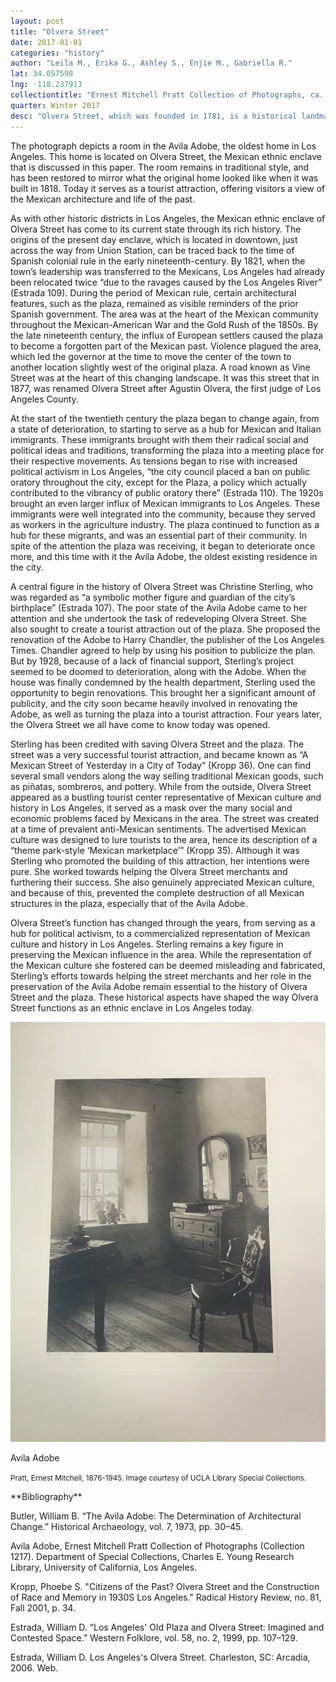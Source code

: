 ```yaml
---
layout: post
title: "Olvera Street"
date: 2017-01-01
categories: "history"
author: "Leila M., Erika G., Ashley S., Enjie M., Gabriella R."
lat: 34.057598
lng: -118.237913
collectiontitle: "Ernest Mitchell Pratt Collection of Photographs, ca. 1920-1940, UCLA Library Special Collections"
quarter: Winter 2017
desc: "Olvera Street, which was founded in 1781, is a historical landmark for Mexican art and culture in downtown Los Angeles. Although one can find aspects of Mexican culture in the neighborhood, it originally served, and continues to serve, as a tourist attraction where one can experience Mexican culture first hand."
---
```

The photograph depicts a room in the Avila Adobe, the oldest home in Los Angeles. This home is located on Olvera Street, the Mexican ethnic enclave that is discussed in this paper. The room remains in traditional style, and has been restored to mirror what the original home looked like when it was built in 1818. Today it serves as a tourist attraction, offering visitors a view of the Mexican architecture and life of the past.

As with other historic districts in Los Angeles, the Mexican ethnic enclave of Olvera Street has come to its current state through its rich history. The origins of the present day enclave, which is located in downtown, just across the way from Union Station, can be traced back to the time of Spanish colonial rule in the early nineteenth-century. By 1821, when the town’s leadership was transferred to the Mexicans, Los Angeles had already been relocated twice “due to the ravages caused by the Los Angeles River” (Estrada 109).  During the period of Mexican rule, certain architectural features, such as the plaza, remained as visible reminders of the prior Spanish government. The area was at the heart of the Mexican community throughout the Mexican-American War and the Gold Rush of the 1850s. By the late nineteenth century, the influx of European settlers caused the plaza to become a forgotten part of the Mexican past. Violence plagued the area, which led the governor at the time to move the center of the town to another location slightly west of the original plaza. A road known as Vine Street was at the heart of this changing landscape. It was this street that in 1877, was renamed Olvera Street after Agustin Olvera, the first judge of Los Angeles County.

At the start of the twentieth century the plaza began to change again, from a state of deterioration, to starting to serve as a hub for Mexican and Italian immigrants. These immigrants brought with them their radical social and political ideas and traditions, transforming the plaza into a meeting place for their respective movements. As tensions began to rise with increased political activism in Los Angeles, “the city council placed a ban on public oratory throughout the city, except for the Plaza, a policy which actually contributed to the vibrancy of public oratory there” (Estrada 110). The 1920s brought an even larger influx of Mexican immigrants to Los Angeles. These immigrants were well integrated into the community, because they served as workers in the agriculture industry. The plaza continued to function as a hub for these migrants, and was an essential part of their community. In spite of the attention the plaza was receiving, it began to deteriorate once more, and this time with it the Avila Adobe, the oldest existing residence in the city.

A central figure in the history of Olvera Street was Christine Sterling, who was regarded as “a symbolic mother figure and guardian of the city’s birthplace” (Estrada 107). The poor state of the Avila Adobe came to her attention and she undertook the task of redeveloping Olvera Street. She also sought to create a tourist attraction out of the plaza. She proposed the renovation of the Adobe to Harry Chandler, the publisher of the Los Angeles Times. Chandler agreed to help by using his position to publicize the plan. But by 1928, because of a lack of financial support, Sterling’s project seemed to be doomed to deterioration, along with the Adobe. When the house was finally condemned by the health department, Sterling used the opportunity to begin renovations. This brought her a significant amount of publicity, and the city soon became heavily involved in renovating the Adobe, as well as turning the plaza into a tourist attraction. Four years later, the Olvera Street we all have come to know today was opened.

Sterling has been credited with saving Olvera Street and the plaza. The street was a very successful tourist attraction, and became known as “A Mexican Street of Yesterday in a City of Today” (Kropp 36). One can find several small vendors along the way selling traditional Mexican goods, such as piñatas, sombreros, and pottery. While from the outside, Olvera Street appeared as a bustling tourist center representative of Mexican culture and history in Los Angeles, it served as a mask over the many social and economic problems faced by Mexicans in the area. The street was created at a time of prevalent anti-Mexican sentiments. The advertised Mexican culture was designed to lure tourists to the area, hence its description of a “theme park-style ‘Mexican marketplace’” (Kropp 35). Although it was Sterling who promoted the building of this attraction, her intentions were pure. She worked towards helping the Olvera Street merchants and furthering their success. She also genuinely appreciated Mexican culture, and because of this, prevented the complete destruction of all Mexican structures in the plaza, especially that of the Avila Adobe.

Olvera Street’s function has changed through the years, from serving as a hub for political activism, to a commercialized representation of Mexican culture and history in Los Angeles. Sterling remains a key figure in preserving the Mexican influence in the area. While the representation of the Mexican culture she fostered can be deemed misleading and fabricated, Sterling’s efforts towards helping the street merchants and her role in the preservation of the Avila Adobe remain essential to the history of Olvera Street and the plaza. These historical aspects have shaped the way Olvera Street functions as an ethnic enclave in Los Angeles today.


<img src='../images/ernest.JPG' alt='Black and white photograph of the corner of a room, there is a table, chair, dresser and mirror and a plan sitting on a windowsill.'>
<figcaption><p>Avila Adobe</p><p><small>Pratt, Ernest Mitchell, 1876-1945. Image courtesy of UCLA Library Special Collections.</small></p>
<section id="categories" markdown="1">
**Bibliography**

Butler, William B. “The Avila Adobe: The Determination of Architectural Change.” Historical Archaeology, vol. 7, 1973, pp. 30–45.

Avila Adobe, Ernest Mitchell Pratt Collection of Photographs (Collection 1217). Department of Special Collections, Charles E. Young Research Library, University of California, Los Angeles.

Kropp, Phoebe S. &quot;Citizens of the Past? Olvera Street and the Construction of Race and Memory in 1930S Los Angeles.&quot; Radical History Review, no. 81, Fall 2001, p. 34.

Estrada, William D. “Los Angeles' Old Plaza and Olvera Street: Imagined and Contested Space.” Western Folklore, vol. 58, no. 2, 1999, pp. 107–129.

Estrada, William D. Los Angeles's Olvera Street. Charleston, SC: Arcadia, 2006. Web.


</section>